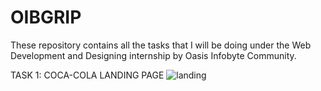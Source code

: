 # OIBGRIP
These repository contains all the tasks that I will be doing under the Web Development and Designing internship by Oasis Infobyte Community.

TASK 1: COCA-COLA LANDING PAGE
![landing](https://user-images.githubusercontent.com/67512104/150184082-f2c63c7a-3387-4e36-b006-ed5bdad88fe9.PNG)
